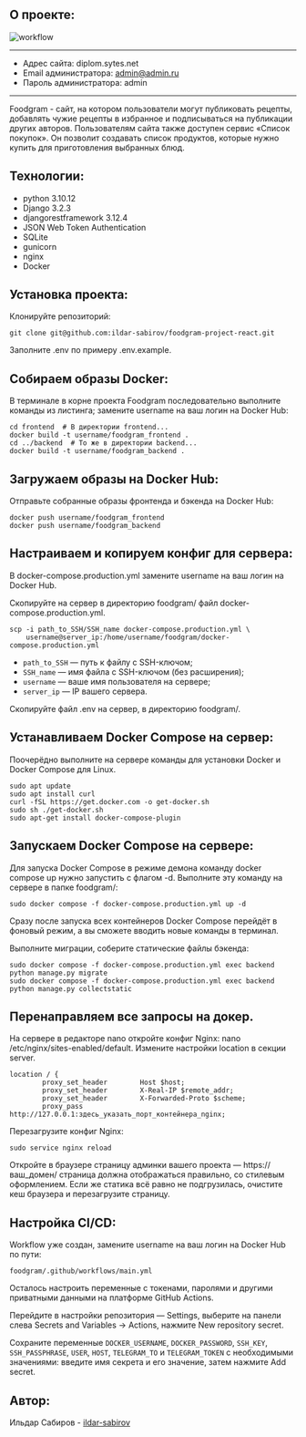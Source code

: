 ## О проекте:
![workflow](https://github.com/ildar-sabirov/foodgram-project-react/actions/workflows/main.yml/badge.svg)

---
+ Адрес сайта: diplom.sytes.net
+ Email администратора: admin@admin.ru
+ Пароль администратора: admin
---
Foodgram - сайт, на котором пользователи могут публиковать рецепты, добавлять чужие рецепты в избранное и подписываться на публикации других авторов. Пользователям сайта также доступен сервис «Список покупок». Он позволит создавать список продуктов, которые нужно купить для приготовления выбранных блюд.

## Технологии:

+ python 3.10.12
+ Django 3.2.3
+ djangorestframework 3.12.4
+ JSON Web Token Authentication
+ SQLite
+ gunicorn
+ nginx
+ Docker

## Установка проекта:

Клонируйте репозиторий:
```
git clone git@github.com:ildar-sabirov/foodgram-project-react.git
```
Заполните .env по примеру .env.example.

## Собираем образы Docker:

В терминале в корне проекта Foodgram последовательно выполните команды из листинга; замените username на ваш логин на Docker Hub:
```
cd frontend  # В директории frontend...
docker build -t username/foodgram_frontend .
cd ../backend  # То же в директории backend...
docker build -t username/foodgram_backend .
```

## Загружаем образы на Docker Hub:

Отправьте собранные образы фронтенда и бэкенда на Docker Hub:
```
docker push username/foodgram_frontend
docker push username/foodgram_backend
```

## Настраиваем и копируем конфиг для сервера:

В docker-compose.production.yml замените username на ваш логин на Docker Hub.

Скопируйте на сервер в директорию foodgram/ файл docker-compose.production.yml. 
```
scp -i path_to_SSH/SSH_name docker-compose.production.yml \
    username@server_ip:/home/username/foodgram/docker-compose.production.yml
```

- `path_to_SSH` — путь к файлу с SSH-ключом;
- `SSH_name` — имя файла с SSH-ключом (без расширения);
- `username` — ваше имя пользователя на сервере;
- `server_ip` — IP вашего сервера.

Скопируйте файл .env на сервер, в директорию foodgram/.

## Устанавливаем Docker Compose на сервер:

Поочерёдно выполните на сервере команды для установки Docker и Docker Compose для Linux.
```
sudo apt update
sudo apt install curl
curl -fSL https://get.docker.com -o get-docker.sh
sudo sh ./get-docker.sh
sudo apt-get install docker-compose-plugin
```

## Запускаем Docker Compose на сервере:

Для запуска Docker Compose в режиме демона команду docker compose up нужно запустить с флагом -d. Выполните эту команду на сервере в папке foodgram/:
```
sudo docker compose -f docker-compose.production.yml up -d
```
Сразу после запуска всех контейнеров Docker Compose перейдёт в фоновый режим, а вы сможете вводить новые команды в терминал. 

Выполните миграции, соберите статические файлы бэкенда:
```
sudo docker compose -f docker-compose.production.yml exec backend python manage.py migrate
sudo docker compose -f docker-compose.production.yml exec backend python manage.py collectstatic
```

## Перенаправляем все запросы на докер.

На сервере в редакторе nano откройте конфиг Nginx: nano /etc/nginx/sites-enabled/default. Измените настройки location в секции server.
```
location / {
        proxy_set_header        Host $host;
        proxy_set_header        X-Real-IP $remote_addr;
        proxy_set_header        X-Forwarded-Proto $scheme;
        proxy_pass              http://127.0.0.1:здесь_указать_порт_контейнера_nginx;
```

Перезагрузите конфиг Nginx:
```
sudo service nginx reload
```

Откройте в браузере страницу админки вашего проекта — https://ваш_домен/ cтраница должна отображаться правильно, со стилевым оформлением. Если же статика всё равно не подгрузилась, очистите кеш браузера и перезагрузите страницу.

## Настройка CI/CD:

Workflow уже создан, замените username на ваш логин на Docker Hub по пути:
```
foodgram/.github/workflows/main.yml
```

Осталось настроить переменные c токенами, паролями и другими приватными данными на платформе GitHub Actions.

Перейдите в настройки репозитория — Settings, выберите на панели слева Secrets and Variables → Actions, нажмите New repository secret.

Сохраните переменные `DOCKER_USERNAME`, `DOCKER_PASSWORD`, `SSH_KEY`, `SSH_PASSPHRASE`, `USER`, `HOST`, `TELEGRAM_TO` и `TELEGRAM_TOKEN` с необходимыми значениями: введите имя секрета и его значение, затем нажмите Add secret.

## Автор:
Ильдар Сабиров - [ildar-sabirov](https://github.com/ildar-sabirov)
